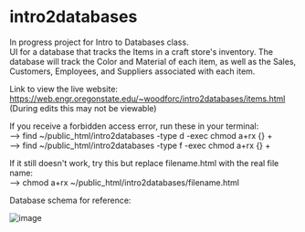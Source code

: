 # intro2databases
In progress project for Intro to Databases class. <br>
UI for a database that tracks the Items in a craft store's inventory. The database will track the Color and Material of each item, as well as the Sales, Customers, Employees, and Suppliers associated with each item. 

Link to view the live website: <br> 
https://web.engr.oregonstate.edu/~woodforc/intro2databases/items.html <br>
  (During edits this may not be viewable)
  
If you receive a forbidden access error, run these in your terminal: <br>
  --> find ~/public_html/intro2databases -type d -exec chmod a+rx {} + <br>
  --> find ~/public_html/intro2databases -type f -exec chmod a+rx {} + 

If it still doesn't work, try this but replace filename.html with the real file name: <br>
  --> chmod a+rx ~/public_html/intro2databases/filename.html


Database schema for reference:

![image](https://user-images.githubusercontent.com/102620776/218896795-dab102ce-df51-41b9-8986-729c9c65736f.png)
 
